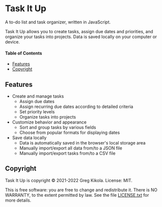 # Task It Up

A to-do list and task organizer, written in JavaScript.

Task It Up allows you to create tasks, assign due dates and priorities, and
organize your tasks into projects. Data is saved locally on your computer or
device.


#### Table of Contents

- [Features](#features)
- [Copyright](#copyright)


## Features

- Create and manage tasks
  - Assign due dates
  - Assign recurring due dates according to detailed criteria
  - Set priority levels
  - Organize tasks into projects
- Customize behavior and appearance
  - Sort and group tasks by various fields
  - Choose from popular formats for displaying dates
- Save data locally
  - Data is automatically saved in the browser's local storage area
  - Manually import/export all data from/to a JSON file
  - Manually import/export tasks from/to a CSV file


## Copyright

Task It Up is copyright &copy; 2021-2022 Greg Kikola. License: MIT.

This is free software: you are free to change and redistribute it. There is NO
WARRANTY, to the extent permitted by law. See the file
[LICENSE.txt](LICENSE.txt) for more details.
